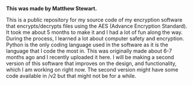 **This was made by Matthew Stewart.**

This is a public repository for my source code of my encryption software that encrypts/decrypts files using the AES (Advance Encryption Standard). It took me about 5 months to make it and I had a lot of fun along the way. During the process, I learned a lot about computer safety and encryption. Python is the only coding language used in the software as it is the language that I code the most in. This was originally made about 6-7 months ago and I recently uploaded it here. I will be making a second version of this software that improves on the design, and functionality, which I am working on right now. The second version might have some code available in /v2 but that might not be for a while.
